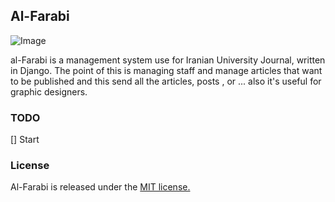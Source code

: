 ## Al-Farabi

![Image](http://s10.picofile.com/file/8405505434/repository_open_graph_template.jpg)

al-Farabi is a management system use for Iranian University Journal, written in Django. 
The point of this is managing staff and manage articles that want to be published
and this send all the articles, posts , or ...
also it's useful for graphic designers. 


### TODO

[] Start

### License

Al-Farabi is released under the [MIT license.](https://github.com/M-b850/Al-Farabi/blob/master/LICENSE)

